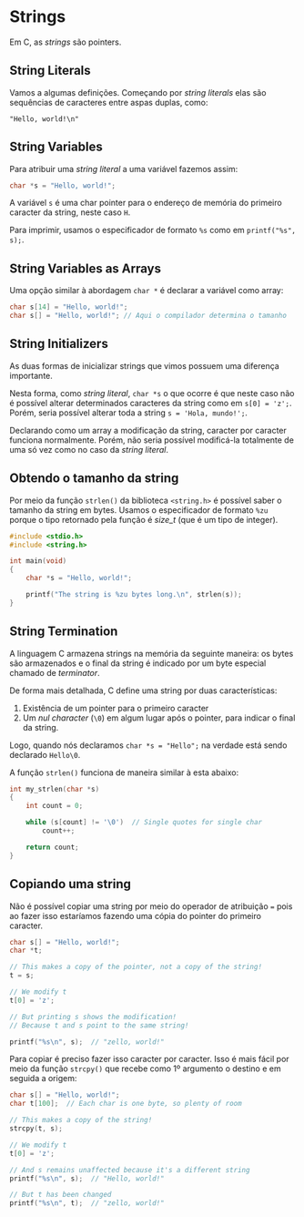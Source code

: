 # Strings

Em C, as *strings* são pointers.

## String Literals

Vamos a algumas definições. Começando por *string literals* elas são sequências de caracteres entre aspas duplas, como:

```Plain Text
"Hello, world!\n"
```

## String Variables

Para atribuir uma *string literal* a uma variável fazemos assim:

```C
char *s = "Hello, world!";
```

A variável `s` é uma char pointer para o endereço de memória do primeiro caracter da string, neste caso `H`.

Para imprimir, usamos o especificador de formato `%s` como em `printf("%s", s);`.

## String Variables as Arrays

Uma opção similar à abordagem `char *` é declarar a variável como array:

```C
char s[14] = "Hello, world!";
char s[] = "Hello, world!"; // Aqui o compilador determina o tamanho
```

## String Initializers

As duas formas de inicializar strings que vimos possuem uma diferença importante.

Nesta forma, como *string literal*, `char *s` o que ocorre é que neste caso não é possível alterar determinados caracteres da string como em `s[0] = 'z';`. Porém, seria possível alterar toda a string `s = 'Hola, mundo!';`.

Declarando como um array a modificação da string, caracter por caracter funciona normalmente. Porém, não seria possível modificá-la totalmente de uma só vez como no caso da *string literal*.

## Obtendo o tamanho da string

Por meio da função `strlen()` da biblioteca `<string.h>` é possível saber o tamanho da string em bytes. Usamos o especificador de formato `%zu` porque o tipo retornado pela função é *size_t* (que é um tipo de integer).

```C
#include <stdio.h>
#include <string.h>

int main(void)
{
    char *s = "Hello, world!";

    printf("The string is %zu bytes long.\n", strlen(s));
}
```

## String Termination

A linguagem C armazena strings na memória da seguinte maneira: os bytes são armazenados e o final da string é indicado por um byte especial chamado de *terminator*.

De forma mais detalhada, C define uma string por duas características:

  1. Existência de um pointer para o primeiro caracter
  2. Um *nul character* (`\0`) em algum lugar após o pointer, para indicar o final da string.

Logo, quando nós declaramos `char *s = "Hello";` na verdade está sendo declarado `Hello\0`.

A função `strlen()` funciona de maneira similar à esta abaixo:

```C
int my_strlen(char *s)
{
    int count = 0;

    while (s[count] != '\0')  // Single quotes for single char
        count++;

    return count;
}
```

## Copiando uma string

Não é possível copiar uma string por meio do operador de atribuição `=` pois ao fazer isso estaríamos fazendo uma cópia do pointer do primeiro caracter.

```C
char s[] = "Hello, world!";
char *t;

// This makes a copy of the pointer, not a copy of the string!
t = s;

// We modify t
t[0] = 'z';

// But printing s shows the modification!
// Because t and s point to the same string!

printf("%s\n", s);  // "zello, world!"
```

Para copiar é preciso fazer isso caracter por caracter. Isso é mais fácil por meio da função `strcpy()` que recebe como 1º argumento o destino e em seguida a origem:

```C
char s[] = "Hello, world!";
char t[100];  // Each char is one byte, so plenty of room

// This makes a copy of the string!
strcpy(t, s);

// We modify t
t[0] = 'z';

// And s remains unaffected because it's a different string
printf("%s\n", s);  // "Hello, world!"

// But t has been changed
printf("%s\n", t);  // "zello, world!"
```
